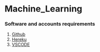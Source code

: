 # Machine_Learning

### Software and accounts requirements

1. [Github]("https://github.com/")
2. [Hereku]("https://id.heroku.com/login")
3. [VSCODE]("https://code.visualstudio.com/")
